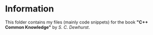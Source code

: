 # Information
This folder contains my files (mainly code snippets) for the book **"C++ Common Knowledge"** by *S. C. Dewhurst*.

